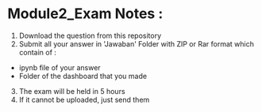 # Module2_Exam Notes :
1. Download the question from this repository
2. Submit all your answer in 'Jawaban' Folder with ZIP or Rar format which contain of :
  - ipynb file of your answer
  - Folder of the dashboard that you made
3. The exam will be held in 5 hours
4. If it cannot be uploaded, just send them
